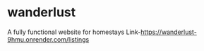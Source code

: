 # wanderlust

A fully functional website for homestays
Link-https://wanderlust-9hmu.onrender.com/listings
